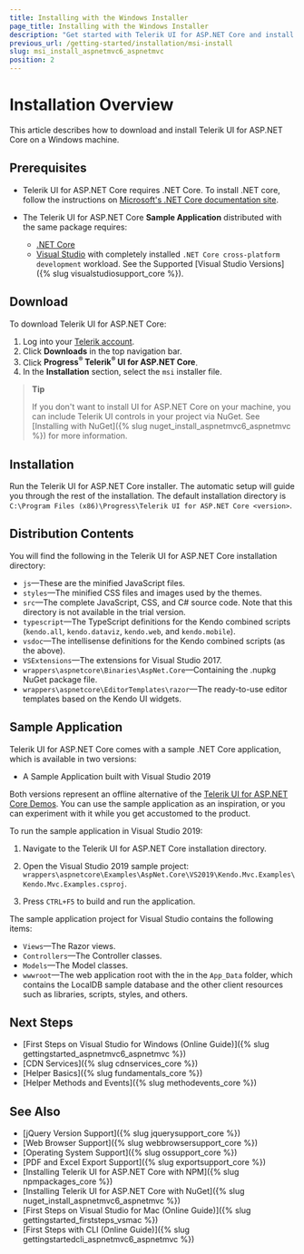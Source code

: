 ```yaml
---
title: Installing with the Windows Installer
page_title: Installing with the Windows Installer
description: "Get started with Telerik UI for ASP.NET Core and install it with Windows MSI Installer Package."
previous_url: /getting-started/installation/msi-install
slug: msi_install_aspnetmvc6_aspnetmvc
position: 2
---
```


# Installation Overview

This article describes how to download and install Telerik UI for ASP.NET Core on a Windows machine. 

## Prerequisites

* Telerik UI for ASP.NET Core requires .NET Core. To install .NET core, follow the instructions on [Microsoft's .NET Core documentation site](https://docs.microsoft.com/en-us/dotnet/core/windows-prerequisites).

* The Telerik UI for ASP.NET Core **Sample Application** distributed with the same package requires:

  * [.NET Core](https://dotnet.microsoft.com/learn/dotnet/hello-world-tutorial/install)
  * [Visual Studio](https://www.visualstudio.com/downloads/) with completely installed `.NET Core cross-platform development` workload. See the Supported [Visual Studio Versions]({% slug visualstudiosupport_core %}).

## Download

To download Telerik UI for ASP.NET Core:

1. Log into your [Telerik account](https://www.telerik.com/login/).
1. Click **Downloads** in the top navigation bar.
1. Click **Progress<sup>®</sup> Telerik<sup>®</sup> UI for ASP.NET Core**.
1. In the **Installation**  section, select the `msi` installer file.

>**Tip**
>
> If you don't want to install UI for ASP.NET Core on your machine, you can include Telerik UI controls in your project via NuGet. See [Installing with NuGet]({% slug nuget_install_aspnetmvc6_aspnetmvc %}) for more information.

## Installation

Run the Telerik UI for ASP.NET Core installer. The automatic setup will guide you through the rest of the installation. The default installation directory is `C:\Program Files (x86)\Progress\Telerik UI for ASP.NET Core <version>`.

## Distribution Contents

You will find the following in the Telerik UI for ASP.NET Core installation directory:

* `js`&mdash;These are the minified JavaScript files.
* `styles`&mdash;The minified CSS files and images used by the themes.
* `src`&mdash;The complete JavaScript, CSS, and C# source code. Note that this directory is not available in the trial version.
* `typescript`&mdash;The TypeScript definitions for the Kendo combined scripts (`kendo.all`, `kendo.dataviz`, `kendo.web`, and `kendo.mobile`).
* `vsdoc`&mdash;The intellisense definitions for the Kendo combined scripts (as the above).
* `VSExtensions`&mdash;The extensions for Visual Studio 2017.
* `wrappers\aspnetcore\Binaries\AspNet.Core`&mdash;Containing the .nupkg NuGet package file.
* `wrappers\aspnetcore\EditorTemplates\razor`&mdash;The ready-to-use editor templates based on the Kendo UI widgets.

## Sample Application

Telerik UI for ASP.NET Core comes with a sample .NET Core application, which is available in two versions:

 * A Sample Application built with Visual Studio 2019
 
Both versions represent an offline alternative of the [Telerik UI for ASP.NET Core Demos](https://demos.telerik.com/aspnet-core). You can use the sample application as an inspiration, or you can experiment with it while you get accustomed to the product.

To run the sample application in Visual Studio 2019:

1. Navigate to the Telerik UI for ASP.NET Core installation directory.

1. Open the Visual Studio 2019 sample project: `wrappers\aspnetcore\Examples\AspNet.Core\VS2019\Kendo.Mvc.Examples\Kendo.Mvc.Examples.csproj`.

1. Press `CTRL+F5` to build and run the application.

The sample application project for Visual Studio contains the following items:

* `Views`&mdash;The Razor views.
* `Controllers`&mdash;The Controller classes.
* `Models`&mdash;The Model classes.
* `wwwroot`&mdash;The web application root with the in the `App_Data` folder, which contains the LocalDB sample database and the other client resources such as libraries, scripts, styles, and others.

## Next Steps

* [First Steps on Visual Studio for Windows (Online Guide)]({% slug gettingstarted_aspnetmvc6_aspnetmvc %})
* [CDN Services]({% slug cdnservices_core %})
* [Helper Basics]({% slug fundamentals_core %})
* [Helper Methods and Events]({% slug methodevents_core %})

## See Also

* [jQuery Version Support]({% slug jquerysupport_core %})
* [Web Browser Support]({% slug webbrowsersupport_core %})
* [Operating System Support]({% slug ossupport_core %})
* [PDF and Excel Export Support]({% slug exportsupport_core %})
* [Installing Telerik UI for ASP.NET Core with NPM]({% slug npmpackages_core %})
* [Installing Telerik UI for ASP.NET Core with NuGet]({% slug nuget_install_aspnetmvc6_aspnetmvc %})
* [First Steps on Visual Studio for Mac (Online Guide)]({% slug gettingstarted_firststeps_vsmac %})
* [First Steps with CLI (Online Guide)]({% slug gettingstartedcli_aspnetmvc6_aspnetmvc %})
